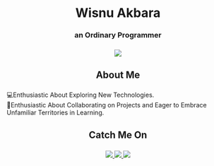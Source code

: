 <h1 align="center">Wisnu Akbara</h1>
<h3 align="center">an Ordinary Programmer

###

<div align="center">
  <img height="" src="https://github.com/amandewatnitrr/amandewatnitrr/blob/main/header_.png"  />
</div>

###

<h2 align="center">About Me</h2>

###

<p>💻Enthusiastic About Exploring New Technologies.<br>🤝Enthusiastic About Collaborating on Projects and Eager to Embrace Unfamiliar Territories in Learning.</p>

###

<!--
<h2 align="center">Languages and Tools</h2>

###
<p align="center">
  <a href="https://skillicons.dev">
    <img src="https://skillicons.dev/icons?i=bootstrap,tailwind,css,html,react,express,laravel,js,ts,nodejs,go,php,mysql,mongodb,postgres,postman,git,github,docker&theme=dark&perline=20" />
  </a>
</p>
###
-->



<h2 align="center">Catch Me On</h2>

###

<p align="center">
  <a href="https://www.linkedin.com/in/wisnuakbara/">
    <img src="https://skillicons.dev/icons?i=linkedin" />
  </a>
  <a href="https://www.instagram.com/wisnuuakbr_/">
    <img src="https://skillicons.dev/icons?i=instagram" />
  </a>
  <a href="mailto:wisnuakbara@gmail.com">
    <img src="https://skillicons.dev/icons?i=gmail" />
  </a>
</p>

###
